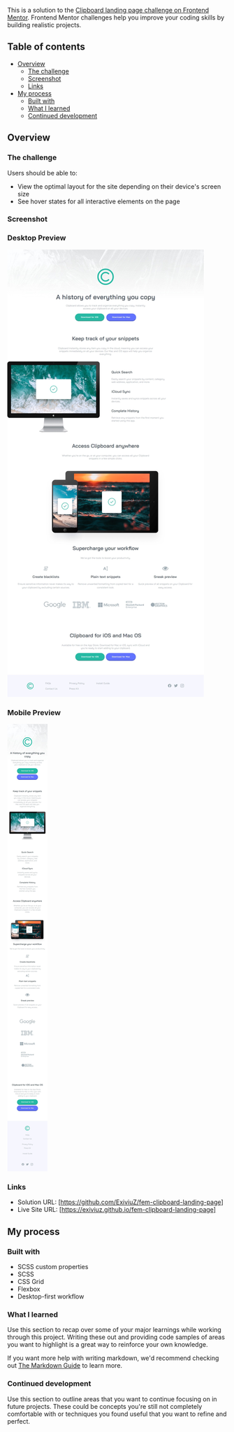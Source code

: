 This is a solution to the [Clipboard landing page challenge on Frontend Mentor](https://www.frontendmentor.io/challenges/fylo-landing-page-with-two-column-layout-5ca5ef041e82137ec91a50f5). Frontend Mentor challenges help you improve your coding skills by building realistic projects.

## Table of contents

- [Overview](#overview)
  - [The challenge](#the-challenge)
  - [Screenshot](#screenshot)
  - [Links](#links)
- [My process](#my-process)
  - [Built with](#built-with)
  - [What I learned](#what-i-learned)
  - [Continued development](#continued-development)

## Overview

### The challenge

Users should be able to:

- View the optimal layout for the site depending on their device's screen size
- See hover states for all interactive elements on the page

### Screenshot

### Desktop Preview

![](./screenshots/clipboard-desktop.jpeg)

### Mobile Preview

![](./screenshots/clipboard-mobile.jpeg)

### Links

- Solution URL: [https://github.com/ExiviuZ/fem-clipboard-landing-page]
- Live Site URL: [https://exiviuz.github.io/fem-clipboard-landing-page]

## My process

### Built with

- SCSS custom properties
- SCSS
- CSS Grid
- Flexbox
- Desktop-first workflow

### What I learned

Use this section to recap over some of your major learnings while working through this project. Writing these out and providing code samples of areas you want to highlight is a great way to reinforce your own knowledge.

If you want more help with writing markdown, we'd recommend checking out [The Markdown Guide](https://www.markdownguide.org/) to learn more.

### Continued development

Use this section to outline areas that you want to continue focusing on in future projects. These could be concepts you're still not completely comfortable with or techniques you found useful that you want to refine and perfect.
